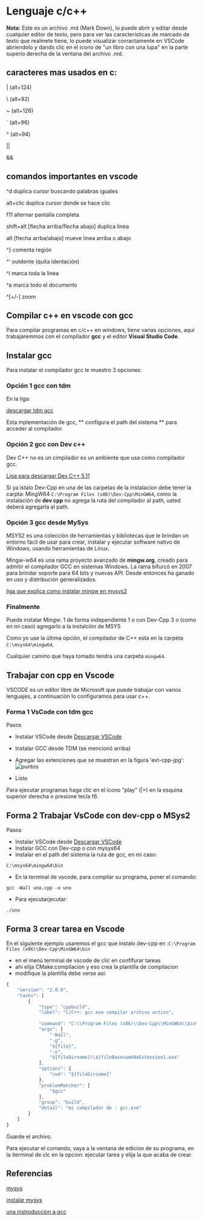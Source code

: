 # Lenguaje c/c++

**Nota:** Este es un archivo .md (Mark Down), lo puede abrir y editar desde cualquier editor de texto, pero para ver las características de marcado de texto que realmete tiene, lo puede visualizar corractamente en VSCode abriendolo y dando clic en el icono de "un libro con una lupa" en la parte superio derecha de la ventana del archivo .md.

## caracteres mas usados en c:
| (alt+124)

\ (alt+92)

~ (alt+126)

` (alt+96)

^ (alt+94)

|| 

&&

## comandos importantes en vscode

^d duplica cursor buscando palabras iguales

alt+clic duplica cursor donde se hace clic

f11 alternar pantalla completa

shift+alt [flecha arriba/flecha abajo] duplica linea

alt [flecha arrba/abajo] mueve linea arriba o abajo

^} comenta región

^' outdente (quita identación)

^l marca toda la linea

^a marca todo el documento

^[+/-] zoom

## Compilar c++ en vscode con gcc

Para compilar programas en c/c++ en windows, tiene varias opciones, aquí trabajaremmos con el compilador **gcc** y el editor **Visual Studio Code**.

## Instalar gcc

Para instalar el compilador gcc le muestro 3 opciones:

### Opción 1 gcc con tdm
En la liga:

[descargar tdm gcc](https://jmeubank.github.io/tdm-gcc/)

Esta mplementación de gcc, ** configura el path del sistema ** para acceder al compilador.

### Opción 2 gcc con Dev c++
Dev C++ no es un cimpilador es un ambiente que usa como  compilador gcc.

[Liga para descargar Dev C++ 5.11](https://sourceforge.net/projects/orwelldevcpp/)

Si ya istalo Dev-Cpp en una de las carpetas de la instalacion debe tener la carpta: MingW64 `C:\Program Files (x86)\Dev-Cpp\MinGW64`, como la instalación de **dev cpp** no agrega la ruta del compilador al path, usted deberá agregarla al path.

### Opción 3 gcc desde MySys

MSYS2 es una colección de herramientas y bibliotecas que le brindan un entorno fácil de usar para crear, instalar y ejecutar software nativo de Windows, usando herramientas de Linux.

Mingw-w64 es una rama proyecto avanzado de **mingw.org**, creado para admitir el compilador GCC en sistemas Windows. La rama bifurcó en 2007 para brindar soporte para 64 bits y nuevas API. Desde entonces ha ganado en uso y distribución generalizados.

[liga que explica como instalar mingw en mysys2](https://parzibyte.me/blog/2021/08/23/instalar-gcc-msys2-compilador-c-cpp/)

### Finalmente

Puede instalar Mingw:
1 de forma independiente 
1 o con Dev-Cpp 
3 o (como en mi caso) agregarlo a la instalción de MSYS

Como yo use la última opción, el compilador de C++ esta en la carpeta `C:\msys64\mingw64`,  

Cualquier camino que haya tomado tendra una carpeta `mingw64`.

## Trabajar con cpp en Vscode
VSCODE es un editor libre de Microsoft que puede trabajar con varios lenguajes, a continuación lo configuramos para usar c++.

### Forma 1 VsCode con tdm gcc 
Pasos

* Instalar VSCode desde [Descargar VSCode](https://code.visualstudio.com/download)
* Instalar GCC desde TDM  (se mencionó arriba)
* Agregar las extenciones que se muestran en la figura 'ext-cpp-jpg':
![puntos](ext-cpp.jpg)

* Listo

Para ejecutar programas haga clic en el icono "play" (|>) en la esquina superior derecha o presione tecla f6.

## Forma 2 Trabajar VsCode con dev-cpp o MSys2
Pasos
* Instalar VSCode desde [Descargar VSCode](https://code.visualstudio.com/download)
* Instalar GCC con Dev-cpp o con mysys64
* Instalar en el path del sistema la ruta de gcc, en mi caso:

`C:\msys64\mingw64\bin`

* En la terminal de vscode, para compilar su  programa, poner el comando:

`gcc -Wall uno.cpp -o uno`

* Para ejecutarjecutar:

`./uno`

## Forma 3 crear tarea en Vscode

En el siguiente ejemplo usaremos el gcc que instalo dev-cpp en :`C:\Program Files (x86)\Dev-Cpp\MinGW64\bin`
* en el menú terminal de vscode de clic en confifurar tareas
* ahi elija CMake:compilacion y eso crea la plantilla de compilacion
* modifique la plantilla debe verse así:

```js
{
	"version": "2.0.0",
	"tasks": [
		{
			"type": "cppbuild",
			"label": "C/C++: gcc.exe compilar archivo activo",
		
			"command": "C:\\Program Files (x86)\\Dev-Cpp\\MinGW64\\bin\\gcc.exe",
			"args": [
				"-Wall",
				"-g",
				"${file}",
				"-o",
				"${fileDirname}\\${fileBasenameNoExtension}.exe"
			],
			"options": {
				"cwd": "${fileDirname}"
			},
			"problemMatcher": [
				"$gcc"
			],
			"group": "build",
			"detail": "mi compilador de : gcc.exe"
		}
	]
}
```
Guarde el archivo.

Para ejecutar el comando, vaya a la ventana de edicion de su programa, en la iterminal de clc en la opcion: ejecutar tarea y elija la que acaba de crear.



## Referencias
[mysys](https://www.msys2.org/)

[instalar mysys](https://parzibyte.me/blog/2021/08/23/instalar-gcc-msys2-compilador-c-cpp/)

[una instroduccion a gcc](https://www.davidam.com/docu/gccintro.es.html)